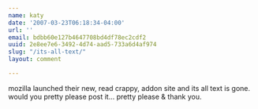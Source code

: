 ```yaml
---
name: katy
date: '2007-03-23T06:18:34-04:00'
url: ''
email: bdbb60e127b4647708bd4df78ec2cdf2
uuid: 2e8ee7e6-3492-4d74-aad5-733a6d4af974
slug: "/its-all-text/"
layout: comment

---
```


mozilla launched their new, read crappy, addon site and its all text is gone.  would you pretty please post it...  pretty please &amp; thank you.
